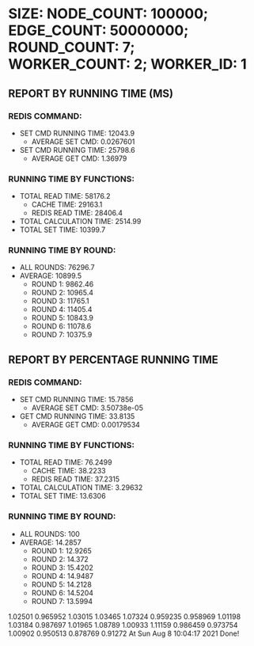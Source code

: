 
# SIZE: NODE_COUNT: 100000; EDGE_COUNT: 50000000; ROUND_COUNT: 7; WORKER_COUNT: 2; WORKER_ID: 1

## REPORT BY RUNNING TIME (MS)

 ### REDIS COMMAND:

  + SET CMD RUNNING TIME: 12043.9
    + AVERAGE SET CMD: 0.0267601
  + SET CMD RUNNING TIME: 25798.6
    + AVERAGE GET CMD: 1.36979

 ### RUNNING TIME BY FUNCTIONS:

  + TOTAL READ TIME: 58176.2
    + CACHE TIME: 29163.1
    + REDIS READ TIME: 28406.4
  + TOTAL CALCULATION TIME: 2514.99
  + TOTAL SET TIME: 10399.7

 ### RUNNING TIME BY ROUND:

  + ALL ROUNDS: 76296.7
  + AVERAGE: 10899.5
     + ROUND 1: 9862.46
     + ROUND 2: 10965.4
     + ROUND 3: 11765.1
     + ROUND 4: 11405.4
     + ROUND 5: 10843.9
     + ROUND 6: 11078.6
     + ROUND 7: 10375.9

## REPORT BY PERCENTAGE RUNNING TIME

 ### REDIS COMMAND:

  + SET CMD RUNNING TIME: 15.7856
    + AVERAGE SET CMD: 3.50738e-05
  + GET CMD RUNNING TIME: 33.8135
    + AVERAGE GET CMD: 0.00179534

 ### RUNNING TIME BY FUNCTIONS:

  + TOTAL READ TIME: 76.2499
    + CACHE TIME: 38.2233
    + REDIS READ TIME: 37.2315
  + TOTAL CALCULATION TIME: 3.29632
  + TOTAL SET TIME: 13.6306

 ### RUNNING TIME BY ROUND:

  + ALL ROUNDS: 100
  + AVERAGE: 14.2857
     + ROUND 1: 12.9265
     + ROUND 2: 14.372
     + ROUND 3: 15.4202
     + ROUND 4: 14.9487
     + ROUND 5: 14.2128
     + ROUND 6: 14.5204
     + ROUND 7: 13.5994

1.02501 0.965952 1.03015 1.03465 1.07324 0.959235 0.958969 1.01198 1.03184 0.987697 1.01965 1.08789 1.00933 1.11159 0.986459 0.973754 1.00902 0.950513 0.878769 0.91272 At Sun Aug  8 10:04:17 2021
    Done!
